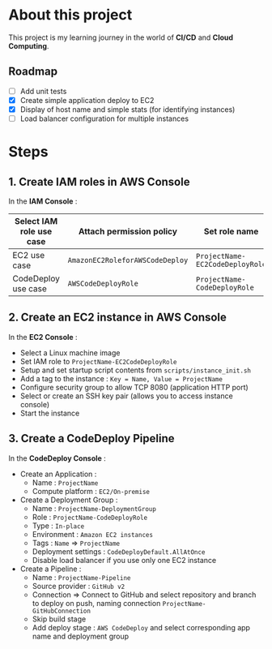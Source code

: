 # About this project

This project is my learning journey in the world of **CI/CD** and **Cloud Computing**.

## Roadmap

- [ ] Add unit tests
- [x] Create simple application deploy to EC2
- [x] Display of host name and simple stats (for identifying instances)
- [ ] Load balancer configuration for multiple instances

# Steps

## 1. Create IAM roles in AWS Console

In the **IAM Console** :

| Select IAM role use case | Attach permission policy | Set role name |
| --- | --- | --- |
| EC2 use case | `AmazonEC2RoleforAWSCodeDeploy` | `ProjectName-EC2CodeDeployRole` |
| CodeDeploy use case | `AWSCodeDeployRole` | `ProjectName-CodeDeployRole` |

## 2. Create an EC2 instance in AWS Console

In the **EC2 Console** :

- Select a Linux machine image
- Set IAM role to `ProjectName-EC2CodeDeployRole`
- Setup and set startup script contents from `scripts/instance_init.sh`
- Add a tag to the instance : `Key = Name, Value = ProjectName`
- Configure security group to allow TCP 8080 (application HTTP port)
- Select or create an SSH key pair (allows you to access instance console)
- Start the instance

## 3. Create a CodeDeploy Pipeline

In the **CodeDeploy Console** :

- Create an Application :
    - Name : `ProjectName`
    - Compute platform : `EC2/On-premise`
- Create a Deployment Group :
    - Name : `ProjectName-DeploymentGroup`
    - Role : `ProjectName-CodeDeployRole`
    - Type : `In-place`
    - Environment : `Amazon EC2 instances`
    - Tags : `Name` => `ProjectName`
    - Deployment settings : `CodeDeployDefault.AllAtOnce`
    - Disable load balancer if you use only one EC2 instance
- Create a Pipeline :
    - Name : `ProjectName-Pipeline`
    - Source provider : `GitHub v2`
    - Connection => Connect to GitHub and select repository and branch to deploy on push, naming connection `ProjectName-GitHubConnection`
    - Skip build stage
    - Add deploy stage : `AWS CodeDeploy` and select corresponding app name and deployment group
